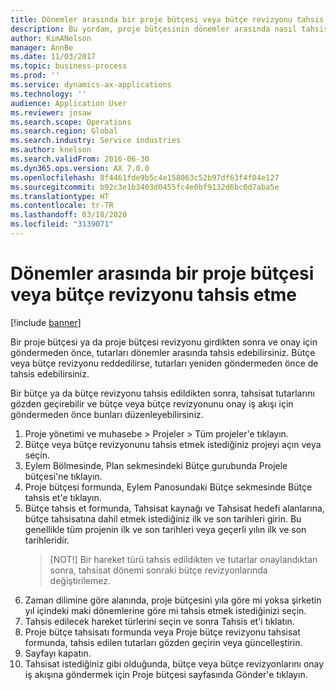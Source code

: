 ```yaml
---
title: Dönemler arasında bir proje bütçesi veya bütçe revizyonu tahsis etme
description: Bu yordam, proje bütçesinin dönemler arasında nasıl tahsis edileceğini gösterir.
author: KimANelson
manager: AnnBe
ms.date: 11/03/2017
ms.topic: business-process
ms.prod: ''
ms.service: dynamics-ax-applications
ms.technology: ''
audience: Application User
ms.reviewer: josaw
ms.search.scope: Operations
ms.search.region: Global
ms.search.industry: Service industries
ms.author: knelson
ms.search.validFrom: 2016-06-30
ms.dyn365.ops.version: AX 7.0.0
ms.openlocfilehash: 8f4461fde9b5c4e158063c52b97df63f4f04e127
ms.sourcegitcommit: b92c3e1b3403d0455fc4e0bf9132d6bc0d7aba5e
ms.translationtype: HT
ms.contentlocale: tr-TR
ms.lasthandoff: 03/18/2020
ms.locfileid: "3139071"
---
```

# <a name="allocate-a-project-budget-or-budget-revision-across-periods"></a>Dönemler arasında bir proje bütçesi veya bütçe revizyonu tahsis etme

[!include [banner](../../includes/banner.md)]

 Bir proje bütçesi ya da proje bütçesi revizyonu girdikten sonra ve onay için göndermeden önce, tutarları dönemler arasında tahsis edebilirsiniz. Bütçe veya bütçe revizyonu reddedilirse, tutarları yeniden göndermeden önce de tahsis edebilirsiniz. 

Bir bütçe ya da bütçe revizyonu tahsis edildikten sonra, tahsisat tutarlarını gözden geçirebilir ve bütçe veya bütçe revizyonunu onay iş akışı için göndermeden önce bunları düzenleyebilirsiniz. 

1. Proje yönetimi ve muhasebe > Projeler > Tüm projeler'e tıklayın. 
2. Bütçe veya bütçe revizyonunu tahsis etmek istediğiniz projeyi açın veya seçin. 
3. Eylem Bölmesinde, Plan sekmesindeki Bütçe gurubunda Projele bütçesi'ne tıklayın. 
4. Proje bütçesi formunda, Eylem Panosundaki Bütçe sekmesinde Bütçe tahsis et'e tıklayın. 
5. Bütçe tahsis et formunda, Tahsisat kaynağı ve Tahsisat hedefi alanlarına, bütçe tahsisatına dahil etmek istediğiniz ilk ve son tarihleri girin. Bu genellikle tüm projenin ilk ve son tarihleri veya geçerli yılın ilk ve son tarihleridir.  
   > [NOT!] Bir hareket türü tahsis edildikten ve tutarlar onaylandıktan sonra, tahsisat dönemi sonraki bütçe revizyonlarında değiştirilemez. 
6. Zaman dilimine göre alanında, proje bütçesini yıla göre mi yoksa şirketin yıl içindeki maki dönemlerine göre mi tahsis etmek istediğinizi seçin.
7. Tahsis edilecek hareket türlerini seçin ve sonra Tahsis et'i tıklatın. 
8. Proje bütçe tahsisatı formunda veya Proje bütçe revizyonu tahsisat formunda, tahsis edilen tutarları gözden geçirin veya güncelleştirin. 
9. Sayfayı kapatın.
10. Tahsisat istediğiniz gibi olduğunda, bütçe veya bütçe revizyonlarını onay iş akışına göndermek için Proje bütçesi sayfasında Gönder'e tıklayın.  


